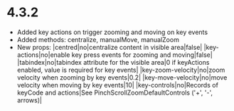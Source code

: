 # 4.3.2
- Added key actions on trigger zooming and moving on key events
- Added methods: centralize, manualMove, manualZoom
- New props: 
|centred|no|centralize content in visible area|false|
|key-actions|no|enable key press events for zooming and moving|false|
|tabindex|no|tabindex attribute for the visible area|0 if keyActions enabled, value is required for key events|
|key-zoom-velocity|no|zoom velocity when zooming by key events|0.2|
|key-move-velocity|no|move velocity when moving by key events|10|
|key-controls|no|Records of keyCode and actions|See PinchScrollZoomDefaultControls ('+', '-', arrows)|


